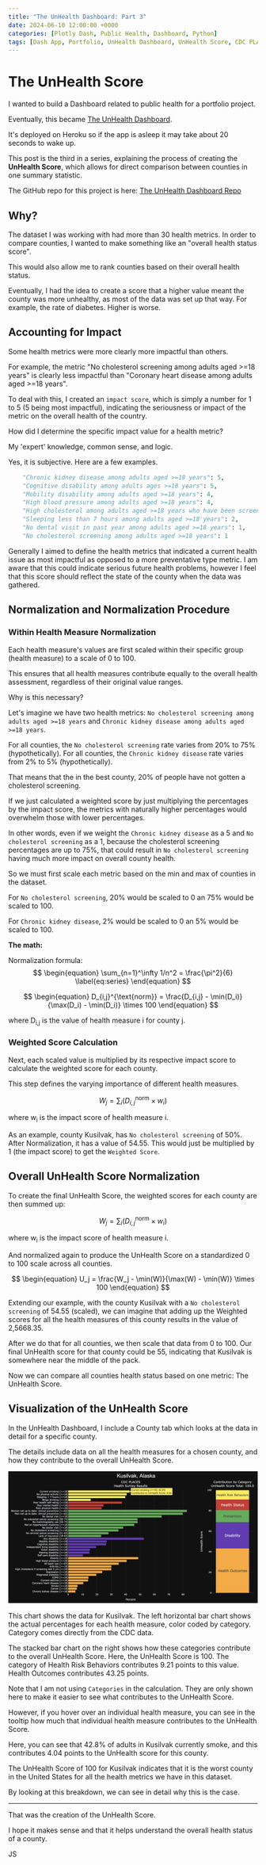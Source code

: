 ```yaml
---
title: "The UnHealth Dashboard: Part 3"
date: 2024-06-10 12:00:00 +0000
categories: [Plotly Dash, Public Health, Dashboard, Python]
tags: [Dash App, Portfolio, UnHealth Dashboard, UnHealth Score, CDC PLACES]
---
```


# The UnHealth Score

I wanted to build a Dashboard related to public health for a portfolio project. 

Eventually, this became [The UnHealth Dashboard](https://bit.ly/UnHealthDashboard). 

It's deployed on Heroku so if the app is asleep it may take about 20 seconds to wake up.

This post is the third in a series, explaining the process of creating the **UnHealth Score**, which allows for direct comparison between counties in one summary statistic.

The GitHub repo for this project is here: [The UnHealth Dashboard Repo](https://github.com/SloughJE/UnHealth_Dashboard/)

## Why?

The dataset I was working with had more than 30 health metrics. In order to compare counties, I wanted to make something like an "overall health status score". 

This would also allow me to rank counties based on their overall health status.

Eventually, I had the idea to create a score that a higher value meant the county was more unhealthy, as most of the data was set up that way. For example, the rate of diabetes. Higher is worse. 

## Accounting for Impact 

Some health metrics were more clearly more impactful than others. 

For example, the metric "No cholesterol screening among adults aged >=18 years" is clearly less impactful than "Coronary heart disease among adults aged >=18 years". 

To deal with this, I created an `impact score`, which is simply a number for 1 to 5 (5 being most impactful), indicating the seriousness or impact of the metric on the overall health of the country. 

How did I determine the specific impact value for a health metric? 

My 'expert' knowledge, common sense, and logic. 

Yes, it is subjective. Here are a few examples. 

```python
    "Chronic kidney disease among adults aged >=18 years": 5,
    "Cognitive disability among adults ages >=18 years": 5,
    "Mobility disability among adults aged >=18 years": 4,
    "High blood pressure among adults aged >=18 years": 4,
    "High cholesterol among adults aged >=18 years who have been screened in the past 5 years": 2,
    "Sleeping less than 7 hours among adults aged >=18 years": 2,
    "No dental visit in past year among adults aged >=18 years": 1,
    "No cholesterol screening among adults aged >=18 years": 1
```

Generally I aimed to define the health metrics that indicated a current health issue as most impactful as opposed to a more preventative type metric. I am aware that this could indicate serious future health problems, however I feel that this score should reflect the state of the county when the data was gathered. 

## Normalization and Normalization Procedure

### Within Health Measure Normalization

Each health measure's values are first scaled within their specific group (health measure) to a scale of 0 to 100. 

This ensures that all health measures contribute equally to the overall health assessment, regardless of their original value ranges. 

Why is this necessary?

Let's imagine we have two health metrics: `No cholesterol screening among adults aged >=18 years` and `Chronic kidney disease among adults aged >=18 years`. 

For all counties, the `No cholesterol screening` rate varies from 20% to 75% (hypothetically).
For all counties, the `Chronic kidney disease` rate varies from 2% to 5% (hypothetically).

That means that the in the best county, 20% of people have not gotten a cholesterol screening. 

If we just calculated a weighted score by just multiplying the percentages by the impact score, the metrics with naturally higher percentages would overwhelm those with lower percentages. 

In other words, even if we weight the `Chronic kidney disease` as a 5 and `No cholesterol screening` as a 1, because the cholesterol screening percentages are up to 75%, that could result in `No cholesterol screening` having much more impact on overall county health. 

So we must first scale each metric based on the min and max of counties in the dataset. 

For `No cholesterol screening`, 20% would be scaled to 0 an 75% would be scaled to 100.

For `Chronic kidney disease`, 2% would be scaled to 0 an 5% would be scaled to 100.

**The math:**

Normalization formula:
$$
\begin{equation}
  \sum_{n=1}^\infty 1/n^2 = \frac{\pi^2}{6}
  \label{eq:series}
\end{equation}
$$

$$ 
\begin{equation}
D_{i,j}^{\text{norm}} = \frac{D_{i,j} - \min(D_i)}{\max(D_i) - \min(D_i)} \times 100 
\end{equation}
$$

where D<sub>i,j</sub> is the value of health measure i for county j.


### Weighted Score Calculation
Next, each scaled value is multiplied by its respective impact score to calculate the weighted score for each county. 

This step defines the varying importance of different health measures.

$$ 
\begin{equation}
W_j = \sum_{i} (D_{i,j}^{\text{norm}} \times w_i) 
\end{equation}
$$

where w<sub>i</sub> is the impact score of health measure i.

As an example, county Kusilvak, has `No cholesterol screening` of 50%. After Normalization, it has a value of 54.55. This would just be multiplied by 1 (the impact score) to get the `Weighted Score`.


## Overall UnHealth Score Normalization


To create the final UnHealth Score, the weighted scores for each county are then summed up:

$$ 
\begin{equation}
    W_j = \sum_{i} (D_{i,j}^{\text{norm}} \times w_i) 
\end{equation}
$$

where w<sub>i</sub> is the impact score of health measure i.

And normalized again to produce the UnHealth Score on a standardized 0 to 100 scale across all counties.

$$ 
\begin{equation}
U_j = \frac{W_j - \min(W)}{\max(W) - \min(W)} \times 100 
\end{equation}
$$


Extending our example, with the county Kusilvak with a `No cholesterol screening` of 54.55 (scaled), we can imagine that adding up the Weighted scores for all the health measures of this county results in the value of 2,5668.35. 

After we do that for all counties, we then scale that data from 0 to 100. Our final UnHealth score for that county could be 55, indicating that Kusilvak is somewhere near the middle of the pack.

Now we can compare all counties health status based on one metric: The UnHealth Score.

## Visualization of the UnHealth Score

In the UnHealth Dashboard, I include a County tab which looks at the data in detail for a specific county. 

The details include data on all the health measures for a chosen county, and how they contribute to the overall UnHealth Score. 

<img src="media/2024-06-10/unhealth_breakdown.png" alt="Local Image" title="UnHealth Score Breakdown">

This chart shows the data for Kusilvak. The left horizontal bar chart shows the actual percentages for each health measure, color coded by category. Category comes directly from the CDC data.

The stacked bar chart on the right shows how these categories contribute to the overall UnHealth Score. 
Here, the UnHealth Score is 100. The category of Health Risk Behaviors contributes 9.21 points to this value. Health Outcomes contributes 43.25 points. 

Note that I am not using `Categories` in the calculation. They are only shown here to make it easier to see what contributes to the UnHealth Score. 

However, if you hover over an individual health measure, you can see in the tooltip how much that individual health measure contributes to the UnHealth Score.

Here, you can see that 42.8% of adults in Kusilvak currently smoke, and this contributes 4.04 points to the UnHealth score for this county.

The UnHealth Score of 100 for Kusilvak indicates that it is the worst county in the United States for all the health metrics we have in this dataset. 

By looking at this breakdown, we can see in detail why this is the case. 

---

That was the creation of the UnHealth Score.

I hope it makes sense and that it helps understand the overall health status of a county. 

JS